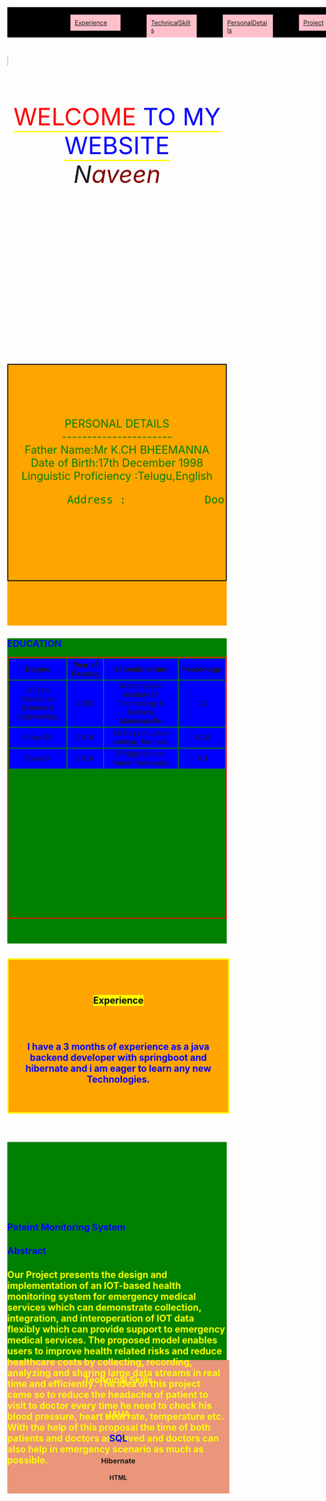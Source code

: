 


<html>
<head>
<meta name="viewport" content="width=device-width, initial-scale=1">
<link rel="icon" href="C:\Users\acer\Desktop\SHOP\logo.png"></link>
<style>
section.project
{
background-color:green;
height:500px;
}
div.personal
{
font-size:25px;
text-align:center;
color:green;
border:2px solid black;
}
font.t
{
color:red;
border-bottom:solid 3px yellow;
}
font.t:hover
{
color:red;
border-bottom:solid 3px yellow;
transform:rotate(360deg);
}
div.hm
{
margin-top:150px;
font-size:55px;
text-align:center;
back-ground:url("back.jpeg");
width:100%;
height:600px;
}
section.cl
{
background-color:orange;
width:100%;
height:600;
}
section.tb
{
background-color:green;
width:100%;
height:700;
}
img.im
{
width:100%;
height:500;
}
font
{
width:50px;
height:50px;
color:red;
}
div.m
{
background-color:black;
height:70px;
width:100%;
opacity:20px;
position:fixed;
overflow: hidden;
}
html
{
scroll-behavior:smooth;
}
p
{
border:2px solid black;
background-color:green;
height:400px;
width:100%;
font-size:20px;
color:yellow;
}
form
{
height:350px;
width:100%;
border:3px solid yellow;
background-color:orange;
text-align:center;
}
h2
{
color:yellow;
}
ul
{
list-style:none;
margin:0;
padding:0;
}
ul li
{
float:right;
padding:10px;
background-color:pink;
margin-left:60px;
color:white;
width:95px;
transition-duration:1s;
}
ul li:hover
{
background-color:black;
border-radius:15px;
color:white;
border:3px solid white;
box-shadow:8px 8px 45px 15px yellow;
}
body 
{
background-image:url(back.jpeg);
background-size:cover;
width:100%;
height:600;
}
h1
{
color:blue;
}
div.mrq
{
width:100%;
height:50;
background:white;
position:fixed;
opacity:0.3;
}
video
{
border-radius:100px;
border:3px solid black;
}
img
{
width:500px;
height:300px;
border:3px double blue;
}
input.t
{
height:200px;
color:blue;
background-color:green;
border-radius:100px;
}
table
{
border:2px solid red;
height:600px;
width:100%;
text-align:center;
}
td,th
{
border:2px double green;
background-color:blue;
}
footer
{
height:300px;
width:100%;
background-color:DarkSalmon;
text-align: center;
padding: 3px;
}
</style>

</head>
<body>
<section>
<div class="m">
<br>
<ul>
<li><a href="#prices" data-after="HOME">Education</a></li>
<li><a href="#about us">Project</a></li>
<li><a href="#collections">PersonalDetails</a></li>
<li><a href="#contact">TechnicalSkills</a></li>
<li><a href="#order">Experience</a></li>
</ul>
</div>
</section>
<br>
<br>
<br>
<br>
<div class="mrq">
<marquee direction="right"><h1>I am looking for a<span style="color:red">JOB</span> in IT field</h1></marquee>
</div>
<div id="home" class="hm">
<div class="heading"><font class="t">WELCOME <span style="color:blue">TO MY WEBSITE</span></font><br><i>N<span style="color:maroon">aveen</span></i></div>
</div>
<section class="cl"id="collections">
<div class="personal">
<br><br><br><br>
<h>PERSONAL DETAILS<h><br>
<span>----------------------</span><br>
<label>Father Name:</label><label>Mr K.CH BHEEMANNA</label><br>
<label>Date of Birth:</label><label>17th   December 1998</label><br>
<label>Linguistic Proficiency :</label><label>Telugu,English</label><br>
<pre>         Address :            Door no:3-51 ,
                                   Behind New Bustand, 
                                   Handri kairawadi(v),
                                   Gonegondla(M),
                                   Kurnool District, 
                                   Andhra Pradesh.</pre>
</div>
</section>
<section class="tb" id="prices">
<h1>EDUCATION</h1>

<table>
  <tr>
    <th>Degree</th>
    <th>Year of Passing</th>
    <th>School/Institute</th>
    <th>Percentage</th>
  </tr>
  <tr>
    <td>B.Tech
(Computer Science & Engineering)
</td>
    <td>2020</td>
    <td>Madanapalle Institute of Technology & Science, Madanapalle.</td>
   <td>7.2</td>
  </tr>
  <tr>
    <td>Class XII</td>
    <td>2016</td>
    <td> Sri Gayatri Junior college,
     Kurnool.
</td>
<td>91.8</td>
  </tr>
  <tr>
    <td>Class X</td>
    <td>2014</td>
    <td>ZPHigh School, Handri kairawadi.</td>
    <td>9.0</td>
  </tr>
 
</table>
</section>
<br>
<br>

<section id="order">
<form><br>
<br>
<br>
<h1><mark>Experience</mark></h1>
<br>
<br>
<h1>I have a 3 months of experience as a java backend developer with springboot and hibernate and i am eager to learn any new Technologies.</h1>
</form><br>
</section><br><br>

<section id="about us" class="project">
<br><br><br><br><br><br><br><br><br>
<h1>Pateint Monitoring System</h1>
<h1>Abstract</h1>
<h2>Our Project presents the design and implementation of an IOT-based health
monitoring system for emergency medical services which can demonstrate
collection, integration, and interoperation of IOT data flexibly which can
provide support to emergency medical services.
The proposed model enables users to improve health related risks and reduce
healthcare costs by collecting, recording, analyzing and sharing large data
streams in real time and efficiently. The idea of this project came so to reduce
the headache of patient to visit to doctor every time he need to check his blood
pressure, heart beat rate, temperature etc. With the help of this proposal the time
of both patients and doctors are saved and doctors can also help in emergency
scenario as much as possible.</h2>
</section>


<section id="contact">
<footer>
<h2>Technical Skills<br>
<br>
<h2>JAVA<h2>
<h1>SQL<h1>
<h3>Hibernate</h3>
<h4>HTML</h4>
</footer>
</section>
</body>
<html>
